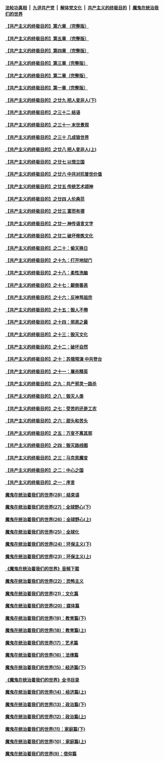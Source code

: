 ####  [法轮功真相](../../../../basic/blob/master/README.md?t=06301731) &nbsp;|&nbsp; [九评共产党](../../../../9ping.md/blob/master/README.md?t=06301731) &nbsp;|&nbsp; [解体党文化](../../../../jtdwh.md/blob/master/README.md?t=06301731)  &nbsp;|&nbsp; [共产主义的终极目的](../../../../gczydzjmd.md/blob/master/README.md?t=06301731) &nbsp;|&nbsp; [魔鬼在统治我们的世界](../../../../mgztzwmdsj.md/blob/master/README.md?t=06301731) 

#### [【共产主义的终极目的】第六章 （完整版）](../pages/nsc422/n11428913.md?t=06301731) 

#### [【共产主义的终极目的】第五章 （完整版）](../pages/nsc422/n11428912.md?t=06301731) 

#### [【共产主义的终极目的】第四章 （完整版）](../pages/nsc422/n11428907.md?t=06301731) 

#### [【共产主义的终极目的】第三章（完整版）](../pages/nsc422/n11428848.md?t=06301731) 

#### [【共产主义的终极目的】第二章（完整版）](../pages/nsc422/n11428831.md?t=06301731) 

#### [【共产主义的终极目的】第一章（完整版）](../pages/nsc422/n11417651.md?t=06301731) 

#### [【共产主义的终极目的】之廿九 把人变非人(下)](../pages/nsc422/n11344140.md?t=06301731) 

#### [【共产主义的终极目的】之三十二 结语](../pages/nsc422/n11360535.md?t=06301731) 

#### [【共产主义的终极目的】之三十一 末世景观](../pages/nsc422/n11351129.md?t=06301731) 

#### [【共产主义的终极目的】之三十 几成狼世界](../pages/nsc422/n11348280.md?t=06301731) 

#### [【共产主义的终极目的】之廿八 把人变非人(上)](../pages/nsc422/n11340492.md?t=06301731) 

#### [【共产主义的终极目的】之廿七 以恨立国](../pages/nsc422/n11336944.md?t=06301731) 

#### [【共产主义的终极目的】之廿六 中共对抗普世价值](../pages/nsc422/n11324785.md?t=06301731) 

#### [【共产主义的终极目的】之廿五 传统艺术颂神](../pages/nsc422/n11296396.md?t=06301731) 

#### [【共产主义的终极目的】之廿四 人伦典范](../pages/nsc422/n11296397.md?t=06301731) 

#### [【共产主义的终极目的】之廿三 富而有德](../pages/nsc422/n11283598.md?t=06301731) 

#### [【共产主义的终极目的】之廿一 神传语言文字](../pages/nsc422/n11263265.md?t=06301731) 

#### [【共产主义的终极目的】之廿二 破坏修炼文化](../pages/nsc422/n11245728.md?t=06301731) 

#### [【共产主义的终极目的】之二十：偷天换日](../pages/nsc422/n11238846.md?t=06301731) 

#### [【共产主义的终极目的】之十九：打开地狱门](../pages/nsc422/n11206376.md?t=06301731) 

#### [【共产主义的终极目的】之十八：柔性洗脑](../pages/nsc422/n11199994.md?t=06301731) 

#### [【共产主义的终极目的】之十七：颠倒善恶](../pages/nsc422/n11179782.md?t=06301731) 

#### [【共产主义的终极目的】之十六：反神骂祖宗](../pages/nsc422/n11166798.md?t=06301731) 

#### [【共产主义的终极目的】之十五：毁人不倦](../pages/nsc422/n11166792.md?t=06301731) 

#### [【共产主义的终极目的】之十四：邪恶之最](../pages/nsc422/n11150249.md?t=06301731) 

#### [【共产主义的终极目的】之十三：毁灭文化](../pages/nsc422/n11135227.md?t=06301731) 

#### [【共产主义的终极目的】之十二：破坏自然](../pages/nsc422/n11135214.md?t=06301731) 

#### [【共产主义的终极目的】之十：苏俄预演 中共登台](../pages/nsc422/n11118424.md?t=06301731) 

#### [【共产主义的终极目的】之十一：屠杀精英](../pages/nsc422/n11118442.md?t=06301731) 

#### [【共产主义的终极目的】之九：共产邪灵一路杀](../pages/nsc422/n11114139.md?t=06301731) 

#### [【共产主义的终极目的】之八：毁灭人类](../pages/nsc422/n11108503.md?t=06301731) 

#### [【共产主义的终极目的】之七：受苦的还是工农](../pages/nsc422/n11101809.md?t=06301731) 

#### [【共产主义的终极目的】之六：甜头和苦头](../pages/nsc422/n11096971.md?t=06301731) 

#### [【共产主义的终极目的】之五：万变不离其邪](../pages/nsc422/n11091285.md?t=06301731) 

#### [【共产主义的终极目的】之四：毁灭路线图](../pages/nsc422/n11086284.md?t=06301731) 

#### [【共产主义的终极目的】之三：马克思魔变](../pages/nsc422/n11061941.md?t=06301731) 

#### [【共产主义的终极目的】之二：中心之国](../pages/nsc422/n11047728.md?t=06301731) 

#### [【共产主义的终极目的】之一：序言](../pages/nsc422/n11086077.md?t=06301731) 

#### [魔鬼在统治着我们的世界(28)：结束语](../pages/nsc422/n10936246.md?t=06301731) 

#### [魔鬼在统治着我们的世界(27)：全球野心(下)](../pages/nsc422/n10928319.md?t=06301731) 

#### [魔鬼在统治着我们的世界(26)：全球野心(上)](../pages/nsc422/n10900318.md?t=06301731) 

#### [魔鬼在统治着我们的世界(25)：全球化](../pages/nsc422/n10788205.md?t=06301731) 

#### [魔鬼在统治着我们的世界(24)：环保主义(下)](../pages/nsc422/n10695307.md?t=06301731) 

#### [魔鬼在统治着我们的世界(23)：环保主义(上)](../pages/nsc422/n10688613.md?t=06301731) 

#### [《魔鬼在统治着我们的世界》音频下载](../pages/nsc422/n10635553.md?t=06301731) 

#### [魔鬼在统治着我们的世界(22)：恐怖主义](../pages/nsc422/n10614727.md?t=06301731) 

#### [魔鬼在统治着我们的世界(21)：文化篇](../pages/nsc422/n10597706.md?t=06301731) 

#### [魔鬼在统治着我们的世界(20)：媒体篇](../pages/nsc422/n10586579.md?t=06301731) 

#### [魔鬼在统治着我们的世界(19)：教育篇(下)](../pages/nsc422/n10564808.md?t=06301731) 

#### [魔鬼在统治着我们的世界(18)：教育篇(上)](../pages/nsc422/n10526970.md?t=06301731) 

#### [魔鬼在统治着我们的世界(17)：艺术篇](../pages/nsc422/n10499093.md?t=06301731) 

#### [魔鬼在统治着我们的世界(16)：法律篇](../pages/nsc422/n10485969.md?t=06301731) 

#### [魔鬼在统治着我们的世界(15)：经济篇(下)](../pages/nsc422/n10469975.md?t=06301731) 

#### [《魔鬼在统治着我们的世界》全书目录](../pages/nsc422/n10464261.md?t=06301731) 

#### [魔鬼在统治着我们的世界(14)：经济篇(上)](../pages/nsc422/n10457370.md?t=06301731) 

#### [魔鬼在统治着我们的世界(13)：政治篇(下)](../pages/nsc422/n10448270.md?t=06301731) 

#### [魔鬼在统治着我们的世界(12)：政治篇(上)](../pages/nsc422/n10444576.md?t=06301731) 

#### [魔鬼在统治着我们的世界(11)：家庭篇(下)](../pages/nsc422/n10440961.md?t=06301731) 

#### [魔鬼在统治着我们的世界(10)：家庭篇(上)](../pages/nsc422/n10435448.md?t=06301731) 

#### [魔鬼在统治着我们的世界(9)：信仰篇](../pages/nsc422/n10432159.md?t=06301731) 

